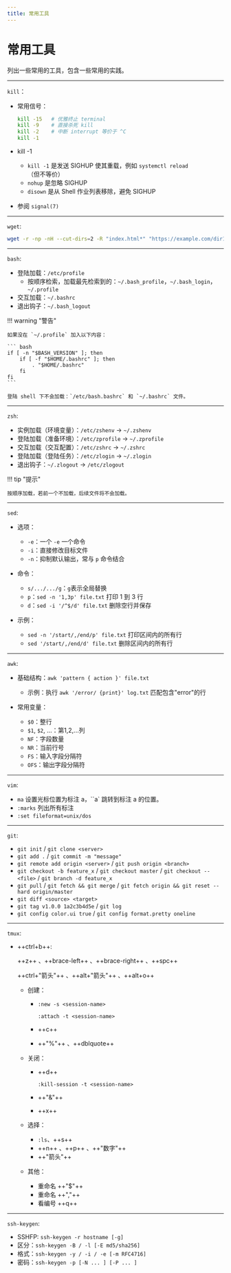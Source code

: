 ```yaml
---
title: 常用工具
---
```


常用工具
========

列出一些常用的工具，包含一些常用的实践。

---

`kill`：

-   常用信号： 
    ``` bash
    kill -15   # 优雅终止 terminal  
    kill -9    # 直接杀死 kill
    kill -2    # 中断 interrupt 等价于 ^C
    kill -1    
    ```

-   kill -1

    -   `kill -1` 是发送 SIGHUP 使其重载，例如 `systemctl reload`（但不等价）
    -   `nohup` 是忽略 SIGHUP
    -   `disown` 是从 Shell 作业列表移除，避免 SIGHUP

-   参阅 `signal(7)`

---

`wget`: 

``` bash
wget -r -np -nH --cut-dirs=2 -R "index.html*" "https://example.com/dir1/dir2/files/"
```

---

`bash`:

-   登陆加载：`/etc/profile`
    -   按顺序检索，加载最先检索到的：`~/.bash_profile`，`~/.bash_login`，`~/.profile`
-   交互加载：`~/.bashrc`
-   退出钩子：`~/.bash_logout`

!!! warning "警告"

    如果没在 `~/.profile` 加入以下内容：
    
    ``` bash
    if [ -n "$BASH_VERSION" ]; then
        if [ -f "$HOME/.bashrc" ]; then
            . "$HOME/.bashrc"
        fi
    fi
    ```

    登陆 shell 下不会加载：`/etc/bash.bashrc` 和 `~/.bashrc` 文件。

---

`zsh`:

-   实例加载（环境变量）：`/etc/zshenv` -> `~/.zshenv`
-   登陆加载（准备环境）：`/etc/zprofile` -> `~/.zprofile`
-   交互加载（交互配置）：`/etc/zshrc` -> `~/.zshrc`
-   登陆加载（登陆任务）：`/etc/zlogin` -> `~/.zlogin`
-   退出钩子：`~/.zlogout` -> `/etc/zlogout`

!!! tip "提示"

    按顺序加载，若前一个不加载，后续文件将不会加载。

---

`sed`:

-   选项：

    -   `-e`：一个 `-e` 一个命令
    -   `-i`：直接修改目标文件
    -   `-n`：抑制默认输出，常与 `p` 命令结合

-   命令：

    -   `s/.../.../g`：`g`表示全局替换
    -   `p`：`sed -n '1,3p' file.txt` 打印 1 到 3 行
    -   `d`：`sed -i '/^$/d' file.txt` 删除空行并保存

-   示例：

    -   `sed -n '/start/,/end/p' file.txt` 打印区间内的所有行
    -   `sed '/start/,/end/d' file.txt` 删除区间内的所有行

---

`awk`:

-   基础结构：`awk 'pattern { action }' file.txt`

    -   示例：执行 `awk '/error/ {print}' log.txt` 匹配包含"error"的行 

-   常用变量：

    -   `$0`：整行
    -   `$1`, `$2`, ...：第1,2,...列
    -   `NF`：字段数量
    -   `NR`：当前行号
    -   `FS`：输入字段分隔符
    -   `OFS`：输出字段分隔符

---

`vim`:

-   `ma` 设置光标位置为标注 a，``a` 跳转到标注 a 的位置。
-   `:marks` 列出所有标注
-   `:set fileformat=unix/dos`

---

`git`:

-   `git init` / `git clone <server>`
-   `git add .` / `git commit -m "message"`
-   `git remote add origin <server>` / `git push origin <branch>` 
-   `git checkout -b feature_x` / `git checkout master` / `git checkout -- <file>` / `git branch -d feature_x`
-   `git pull` / `git fetch && git merge` / `git fetch origin && git reset --hard origin/master`
-   `git diff <source> <target>`
-   `git tag v1.0.0 1a2c3b4d5e` / `git log`
-   `git config color.ui true` / `git config format.pretty oneline`

---

`tmux`: 

-   ++ctrl+b++: 

    ++z++ 、++brace-left++ 、++brace-right++ 、++spc++

    ++ctrl+"箭头"++ 、++alt+"箭头"++ 、++alt+o++

    <div class="grid cards" markdown>
    
    -   创建：
        -   `:new -s <session-name>`

            `:attach -t <session-name>`

        -   ++c++ 
        -   ++"%"++ 、++dblquote++
    
    -   关闭：
        -   ++d++

            `:kill-session -t <session-name>`

        -   ++"&"++
        -   ++x++
    
    -   选择：
        -   `:ls`、++s++
        -   ++n++ 、++p++ 、++"数字"++
        -   ++"箭头"++
    
    -   其他：
        -   重命名 ++"$"++
        -   重命名 ++","++
        -   看编号 ++q++

    
    </div>

---

`ssh-keygen`: 

-   SSHFP: `ssh-keygen -r hostname [-g]`
-   区分：`ssh-keygen -B / -l [-E md5/sha256]`
-   格式：`ssh-keygen -y / -i / -e [-m RFC4716]`
-   密码：`ssh-keygen -p [-N ... ] [-P ... ]`
